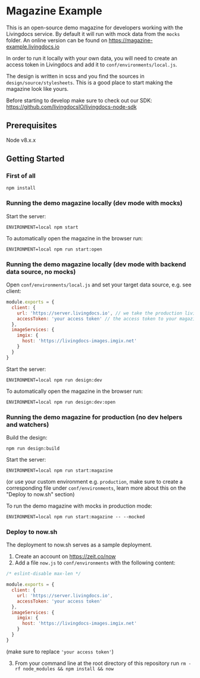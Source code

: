 # Magazine Example

This is an open-source demo magazine for developers working with the Livingdocs service.
By default it will run with mock data from the `mocks` folder. An online version can be found on https://magazine-example.livingdocs.io

In order to run it locally with your own data, you will need to create an access token in Livingdocs and add it to `conf/environments/local.js`.

The design is written in scss and you find the sources in `design/source/stylesheets`. This is a good place to start making the magazine look like yours.

Before starting to develop make sure to check out our SDK: https://github.com/livingdocsIO/livingdocs-node-sdk

## Prerequisites
Node v8.x.x

## Getting Started

### First of all

```
npm install
```

### Running the demo magazine locally (dev mode with mocks)

Start the server:

```
ENVIRONMENT=local npm start
```

To automatically open the magazine in the browser run:

```
ENVIRONMENT=local npm run start:open
```

### Running the demo magazine locally (dev mode with backend data source, no mocks)

Open `conf/environments/local.js` and set your target data source, e.g. see client:

```js
module.exports = {
  client: {
    url: 'https://server.livingdocs.io', // we take the production livingdocs service server here
    accessToken: 'your access token' // the access token to your magazine project
  },
  imageServices: {
    imgix: {
      host: 'https://livingdocs-images.imgix.net'
    }
  }
}
```

Start the server:

```
ENVIRONMENT=local npm run design:dev
```

To automatically open the magazine in the browser run:

```
ENVIRONMENT=local npm run design:dev:open
```

### Running the demo magazine for production (no dev helpers and watchers)

Build the design:

```
npm run design:build
```

Start the server:

```
ENVIRONMENT=local npm run start:magazine
```
(or use your custom environment e.g. `production`, make sure to create a corresponding file under `conf/environments`, learn more about this on the "Deploy to now.sh" section)

To run the demo magazine with mocks in production mode:

```
ENVIRONMENT=local npm run start:magazine -- --mocked
```

### Deploy to now.sh

The deployment to now.sh serves as a sample deployment.

1. Create an account on https://zeit.co/now
2. Add a file `now.js` to `conf/environments` with the following content:

```js
/* eslint-disable max-len */

module.exports = {
  client: {
    url: 'https://server.livingdocs.io',
    accessToken: 'your access token'
  },
  imageServices: {
    imgix: {
      host: 'https://livingdocs-images.imgix.net'
    }
  }
}
```
(make sure to replace `'your access token'`)

3. From your command line at the root directory of this repository run `rm -rf node_modules && npm install && now`
